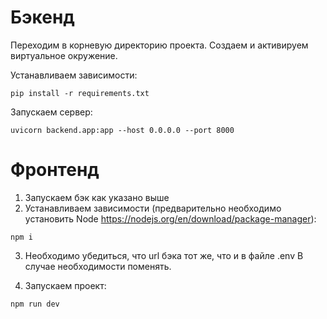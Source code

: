 # Бэкенд

Переходим в корневую директорию проекта. Создаем и активируем виртуальное окружение.

Устанавливаем зависимости:

`pip install -r requirements.txt`

Запускаем сервер:

`uvicorn backend.app:app --host 0.0.0.0 --port 8000`


# Фронтенд

1. Запускаем бэк как указано выше
2. Устанавливаем зависимости (предварительно необходимо установить Node https://nodejs.org/en/download/package-manager):

`npm i`

3. Необходимо убедиться, что url бэка тот же, что и в файле .env
В случае необходимости поменять.

4. Запускаем проект:

`npm run dev`